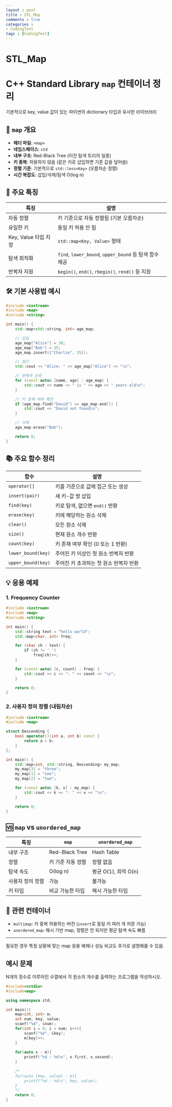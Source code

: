 ```yaml
---
layout : post
title : STL_Map
comments : true
categories : 
- CodingTest
tags : [CodingTest]
---
```

# STL_Map



# C++ Standard Library `map` 컨테이너 정리

기본적으로 key, value 값이 있는 파이썬의 dictionary 타입과 유사한 라이브러리

## 📘 `map` 개요

- **헤더 파일**: `<map>`
- **네임스페이스**: `std`
- **내부 구조**: Red-Black Tree (이진 탐색 트리의 일종)
- **키 중복**: 허용하지 않음 (같은 키로 삽입하면 기존 값을 덮어씀)
- **정렬 기준**: 기본적으로 `std::less<Key>` (오름차순 정렬)
- **시간 복잡도**: 삽입/삭제/탐색 O(log n)

## 📌 주요 특징

| 특징 | 설명 |
|------|------|
| 자동 정렬 | 키 기준으로 자동 정렬됨 (기본 오름차순) |
| 유일한 키 | 동일 키 허용 안 됨 |
| Key, Value 타입 지정 | `std::map<Key, Value>` 형태 |
| 탐색 최적화 | `find`, `lower_bound`, `upper_bound` 등 탐색 함수 제공 |
| 반복자 지원 | `begin()`, `end()`, `rbegin()`, `rend()` 등 지원 |

## 🛠 기본 사용법 예시

```cpp
#include <iostream>
#include <map>
#include <string>

int main() {
    std::map<std::string, int> age_map;

    // 삽입
    age_map["Alice"] = 30;
    age_map["Bob"] = 25;
    age_map.insert({"Charlie", 35});

    // 접근
    std::cout << "Alice: " << age_map["Alice"] << "\n";

    // 반복자 순회
    for (const auto& [name, age] : age_map) {
        std::cout << name << " is " << age << " years old\n";
    }

    // 키 존재 여부 확인
    if (age_map.find("David") == age_map.end()) {
        std::cout << "David not found\n";
    }

    // 삭제
    age_map.erase("Bob");

    return 0;
}
```

## 📚 주요 함수 정리

| 함수 | 설명 |
|------|------|
| `operator[]` | 키를 기준으로 값에 접근 또는 생성 |
| `insert(pair)` | 새 키-값 쌍 삽입 |
| `find(key)` | 키로 탐색, 없으면 `end()` 반환 |
| `erase(key)` | 키에 해당하는 원소 삭제 |
| `clear()` | 모든 원소 삭제 |
| `size()` | 현재 원소 개수 반환 |
| `count(key)` | 키 존재 여부 확인 (0 또는 1 반환) |
| `lower_bound(key)` | 주어진 키 이상인 첫 원소 반복자 반환 |
| `upper_bound(key)` | 주어진 키 초과하는 첫 원소 반복자 반환 |

## 💡 응용 예제

### 1. Frequency Counter

```cpp
#include <iostream>
#include <map>
#include <string>

int main() {
    std::string text = "hello world";
    std::map<char, int> freq;

    for (char ch : text) {
        if (ch != ' ')
            freq[ch]++;
    }

    for (const auto& [c, count] : freq) {
        std::cout << c << ": " << count << "\n";
    }

    return 0;
}
```

### 2. 사용자 정의 정렬 (내림차순)

```cpp
#include <iostream>
#include <map>

struct Descending {
    bool operator()(int a, int b) const {
        return a > b;
    }
};

int main() {
    std::map<int, std::string, Descending> my_map;
    my_map[3] = "three";
    my_map[1] = "one";
    my_map[2] = "two";

    for (const auto& [k, v] : my_map) {
        std::cout << k << ": " << v << "\n";
    }

    return 0;
}
```

## 🆚 `map` vs `unordered_map`

| 특징 | `map` | `unordered_map` |
|------|-------|-----------------|
| 내부 구조 | Red-Black Tree | Hash Table |
| 정렬 | 키 기준 자동 정렬 | 정렬 없음 |
| 탐색 속도 | O(log n) | 평균 O(1), 최악 O(n) |
| 사용자 정의 정렬 | 가능 | 불가능 |
| 키 타입 | 비교 가능한 타입 | 해시 가능한 타입 |

## 🔁 관련 컨테이너

- `multimap`: 키 중복 허용하는 버전 (`insert`로 동일 키 여러 개 저장 가능)
- `unordered_map`: 해시 기반 map, 정렬은 안 되지만 평균 탐색 속도 빠름

---

필요한 경우 특정 상황에 맞는 map 응용 예제나 성능 비교도 추가로 설명해줄 수 있음.



## 예시 문제
N개의 정수로 이루어진 수열에서 각 원소의 개수를 출력하는 프로그램을 작성하시오.




```cpp
#include<cstdio>
#include<map>

using namespace std;

int main(){
    map<int, int> m;
    int num, key, value;
    scanf("%d", &num);
    for(int i = 0; i < num; i++){
        scanf("%d", &key);
        m[key]++;
    }
    
    for(auto x : m){
        printf("%d : %d\n", x.first, x.second);
    }
    
    /*
    for(auto [key, value] : m){
        printf("%d : %d\n", key, value);
    }
    */
    return 0;
}
```